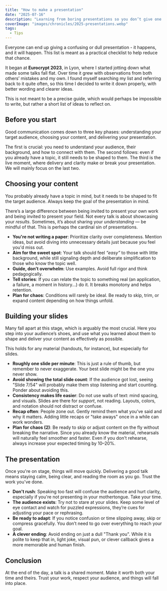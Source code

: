 ```yaml
---
title: "How to make a presentation"
date: "2025-07-16"
description: "Learning from boring presentations so you don’t give one."
coverImage: "images/chronicles/2025-presentations.webp"
tags:
  - Tips
---
```



Everyone can end up giving a confusing or dull presentation - it happens, and it will happen. This list is meant as a practical checklist to help reduce that chance.

It began at **Eurocrypt 2023**, in Lyon, where I started jotting down what made some talks fall flat. Over time it grew with observations from both others’ mistakes and my own. I found myself searching my list and referring back to it quite often, so this time I decided to write it down properly, with better wording and clearer ideas.

This is not meant to be a precise guide, which would perhaps be impossible to write, but rather a short list of ideas to reflect on.


## Before you start

Good communication comes down to three key phases: understanding your target audience, choosing your content, and delivering your presentation.

The first is crucial: you need to understand your audience, their background, and how to connect with them. The second follows: even if you already have a topic, it still needs to be shaped to them. The third is the live moment, where delivery and clarity make or break your presentation. We will mainly focus on the last two.


## Choosing your content

You probably already have a topic in mind, but it needs to be shaped to fit the target audience. Always keep the goal of the presentation in mind. 

There’s a large difference between being invited to present your own work and being invited to present your field. Not every talk is about showcasing your _results_. Sometimes, it’s about sharing your _understanding_ — be mindful of that. This is perhaps the cardinal sin of presentations.

- **You're not writing a paper**: Prioritize clarity over completeness. Mention ideas, but avoid diving into unnecessary details just because you feel you'd miss out.
- **Aim for the sweet spot**: Your talk should feel _“easy”_ to those with little background, while still signaling depth and deliberate simplification to those who know the topic well.
- **Guide, don’t overwhelm**: Use examples. Avoid full rigor and think pedagogically.
- **Tell stories**: If you can relate the topic to something real (an application, a failure, a moment in history...) do it. It breaks monotony and helps retention. 
- **Plan for chaos**: Conditions will rarely be ideal. Be ready to skip, trim, or expand content depending on how things unfold.


## Building your slides 

Many fall apart at this stage, which is arguably the most crucial. Here you step into your audience’s shoes, and use what you learned about them to shape and deliver your content as effectively as possible.

This holds for any material (handouts, for instance), but especially for slides.

- **Roughly one slide per minute**: This is just a rule of thumb, but remember to never exaggerate. Your best slide might be the one you never show.
- **Avoid showing the total slide count**: If the audience got lost, seeing "Slide 7/54" will probably make them stop listening and start counting. Ponder about avoiding this.
- **Consistency makes life easier**: Do not use walls of text: mind spacing, and visuals. Slides are there for *support*, not reading. Layouts, colors, and notation should not distract or confuse.
- **Recap often**: People zone out. Gently remind them what you’ve said and why it matters. Adding little recaps or "take aways" once in a while can work wonders.
- **Plan for chaos (2)**: Be ready to skip or adjust content on the fly without breaking the narrative. Since you already know the material, rehearsals will naturally feel smoother and faster. Even if you don't rehearse, always increase your expected timing by 10–20%. 


## The presentation

Once you're on stage, things will move quickly. Delivering a good talk means staying calm, being clear, and reading the room as you go. Trust the work you've done. 

- **Don't rush**: Speaking too fast will confuse the audience and hurt clarity, especially if you're not presenting in your mothertongue. Take your time.
- **The audience exists**: Try not to stare at your slides. Keep some level of eye contact and watch for puzzled expressions, they’re cues for adjusting your pace or rephrasing.
- **Be ready to adapt**: If you notice confusion or time slipping away, skip or compress gracefully. You don’t need to go over everything to reach your goal.
- **A clever ending**: Avoid ending on just a dull "Thank you". While it is polite to keep that in, light joke, visual pun, or clever callback gives a more memorable and human finish.


## Conclusion

At the end of the day, a talk is a shared moment. Make it worth both your time and theirs. Trust your work, respect your audience, and things will fall into place.

